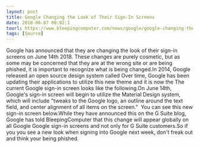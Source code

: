 ```yaml
---
layout: post
title: Google Changing the Look of Their Sign-In Screens
date: 2018-06-07 00:02:1
tourl: https://www.bleepingcomputer.com/news/google/google-changing-the-look-of-their-sign-in-screens/
tags: [Source]
---
```

Google has announced that they are changing the look of their sign-in screens on June 14th 2018. These changes are purely cosmetic, but as some may be concerned that they are at the wrong site or are being phished, it is important to recognize what is being changed.In 2014, Google released an open source design system called Over time, Google has been updating their applications to utilize this new theme and it is now the The current Google sign-in screen looks like the following.On June 14th, Google's sign-in screen will begin to utilize the Material Design system, which will include "tweaks to the Google logo, an outline around the text field, and center alignment of all items on the screen."  You can see this new sign-in screen below.While they have announced this on the G Suite blog, Google has told BleepingComputer that this change will appear globally on all Google Google sign-in screens and not only for G Suite customers.So if you you see a new look when signing into Google next week, don't freak out and think your being phished.